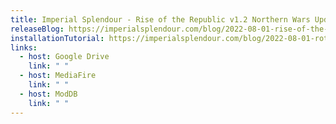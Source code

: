 ```yaml
---
title: Imperial Splendour - Rise of the Republic v1.2 Northern Wars Update
releaseBlog: https://imperialsplendour.com/blog/2022-08-01-rise-of-the-republic-12-northern-wars-update-release-blog
installationTutorial: https://imperialsplendour.com/blog/2022-08-01-rotr-12-installation-tutorial
links:
  - host: Google Drive
    link: " "
  - host: MediaFire
    link: " "
  - host: ModDB
    link: " "
---
```

